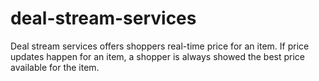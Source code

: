 # deal-stream-services
Deal stream services offers shoppers real-time price for an item. If price updates happen for an item, a shopper is always showed the best price available for the item.
